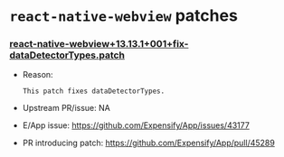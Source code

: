 # `react-native-webview` patches

### [react-native-webview+13.13.1+001+fix-dataDetectorTypes.patch](react-native-webview+13.13.1+001+fix-dataDetectorTypes.patch)

- Reason:
  
    ```
    This patch fixes dataDetectorTypes.
    ```
  
- Upstream PR/issue: NA
- E/App issue: https://github.com/Expensify/App/issues/43177
- PR introducing patch: https://github.com/Expensify/App/pull/45289